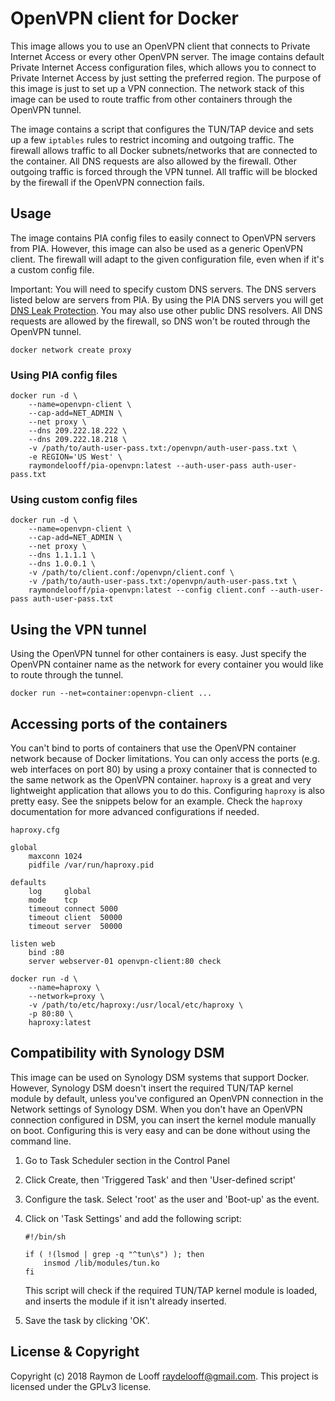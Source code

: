# OpenVPN client for Docker

This image allows you to use an OpenVPN client that connects to Private Internet Access or every other OpenVPN server. The image contains default Private Internet Access configuration files, which allows you to connect to Private Internet Access by just setting the preferred region. The purpose of this image is just to set up a VPN connection. The network stack of this image can be used to route traffic from other containers through the OpenVPN tunnel.

The image contains a script that configures the TUN/TAP device and sets up a few `iptables` rules to restrict incoming and outgoing traffic. The firewall allows traffic to all Docker subnets/networks that are connected to the container. All DNS requests are also allowed by the firewall. Other outgoing traffic is forced through the VPN tunnel. All traffic will be blocked by the firewall if the OpenVPN connection fails.

## Usage

The image contains PIA config files to easily connect to OpenVPN servers from PIA. However, this image can also be used as a generic OpenVPN client. The firewall will adapt to the given configuration file, even when if it's a custom config file.

Important: You will need to specify custom DNS servers. The DNS servers listed below are servers from PIA. By using the PIA DNS servers you will get [DNS Leak Protection](https://www.privateinternetaccess.com/pages/client-support/#tenth). You may also use other public DNS resolvers. All DNS requests are allowed by the firewall, so DNS won't be routed through the OpenVPN tunnel.

```
docker network create proxy
```

### Using PIA config files

```
docker run -d \
    --name=openvpn-client \
    --cap-add=NET_ADMIN \
    --net proxy \
    --dns 209.222.18.222 \
    --dns 209.222.18.218 \
    -v /path/to/auth-user-pass.txt:/openvpn/auth-user-pass.txt \
    -e REGION='US West' \
    raymondelooff/pia-openvpn:latest --auth-user-pass auth-user-pass.txt
```

### Using custom config files

```
docker run -d \
    --name=openvpn-client \
    --cap-add=NET_ADMIN \
    --net proxy \
    --dns 1.1.1.1 \
    --dns 1.0.0.1 \
    -v /path/to/client.conf:/openvpn/client.conf \
    -v /path/to/auth-user-pass.txt:/openvpn/auth-user-pass.txt \
    raymondelooff/pia-openvpn:latest --config client.conf --auth-user-pass auth-user-pass.txt
```

## Using the VPN tunnel

Using the OpenVPN tunnel for other containers is easy. Just specify the OpenVPN container name as the network for every container you would like to route through the tunnel.

```
docker run --net=container:openvpn-client ...
```

## Accessing ports of the containers

You can't bind to ports of containers that use the OpenVPN container network because of Docker limitations. You can only access the ports (e.g. web interfaces on port 80) by using a proxy container that is connected to the same network as the OpenVPN container. `haproxy` is a great and very lightweight application that allows you to do this. Configuring `haproxy` is also pretty easy. See the snippets below for an example. Check the `haproxy` documentation for more advanced configurations if needed.

`haproxy.cfg`

```
global
    maxconn 1024
    pidfile /var/run/haproxy.pid

defaults
    log     global
    mode    tcp
    timeout connect 5000
    timeout client  50000
    timeout server  50000

listen web
    bind :80
    server webserver-01 openvpn-client:80 check
```

```
docker run -d \
    --name=haproxy \
    --network=proxy \
    -v /path/to/etc/haproxy:/usr/local/etc/haproxy \
    -p 80:80 \
    haproxy:latest
```

## Compatibility with Synology DSM

This image can be used on Synology DSM systems that support Docker. However, Synology DSM doesn't insert the required TUN/TAP kernel module by default, unless you've configured an OpenVPN connection in the Network settings of Synology DSM. When you don't have an OpenVPN connection configured in DSM, you can insert the kernel module manually on boot. Configuring this is very easy and can be done without using the command line.

1. Go to Task Scheduler section in the Control Panel
2. Click Create, then 'Triggered Task' and then 'User-defined script'
3. Configure the task. Select 'root' as the user and 'Boot-up' as the event.
4. Click on 'Task Settings' and add the following script:

    ```
    #!/bin/sh

    if ( !(lsmod | grep -q "^tun\s") ); then
        insmod /lib/modules/tun.ko
    fi
    ```

    This script will check if the required TUN/TAP kernel module is loaded, and inserts the module if it isn't already inserted.

5. Save the task by clicking 'OK'.

## License & Copyright

Copyright (c) 2018 Raymon de Looff <raydelooff@gmail.com>.
This project is licensed under the GPLv3 license.
